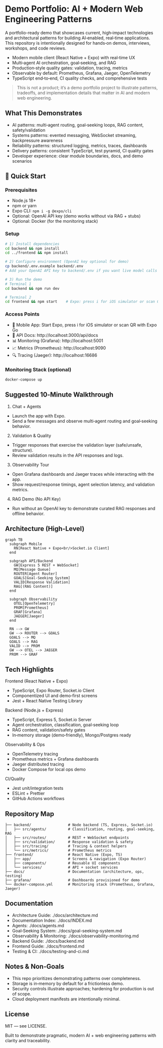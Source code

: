 # Demo Portfolio: AI + Modern Web Engineering Patterns

A portfolio-ready demo that showcases current, high‑impact technologies and architectural patterns for building AI‑enabled, real‑time applications. This repository is intentionally designed for hands‑on demos, interviews, workshops, and code reviews.

- Modern mobile client (React Native + Expo) with real‑time UX
- Multi‑agent AI orchestration, goal‑seeking, and RAG
- Production‑style quality gates: validation, tracing, metrics
- Observable by default: Prometheus, Grafana, Jaeger, OpenTelemetry
- TypeScript end‑to‑end, CI quality checks, and comprehensive tests

> This is not a product; it’s a demo portfolio project to illustrate patterns, tradeoffs, and implementation details that matter in AI and modern web engineering.

## What This Demonstrates

- AI patterns: multi‑agent routing, goal‑seeking loops, RAG content, safety/validation
- Systems patterns: evented messaging, WebSocket streaming, backpressure awareness
- Reliability patterns: structured logging, metrics, traces, dashboards
- Delivery patterns: consistent TypeScript, test pyramid, CI quality gates
- Developer experience: clear module boundaries, docs, and demo scenarios

## 🚀 Quick Start

### Prerequisites

- Node.js 18+
- npm or yarn
- Expo CLI: `npm i -g @expo/cli`
- Optional: OpenAI API key (demo works without via RAG + stubs)
- Optional: Docker (for the monitoring stack)

### Setup

```bash
# 1) Install dependencies
cd backend && npm install
cd ../frontend && npm install

# 2) Configure environment (OpenAI key optional for demo)
cp backend/.env.example backend/.env
# Add your OpenAI API key to backend/.env if you want live model calls

# 3) Run the demo
# Terminal 1
cd backend && npm run dev

# Terminal 2
cd frontend && npm start    # Expo: press i for iOS simulator or scan QR with Expo Go
```

### Access Points

- 📱 Mobile App: Start Expo, press i for iOS simulator or scan QR with Expo Go
- 📖 API Docs: http://localhost:3000/api/docs
- 📊 Monitoring (Grafana): http://localhost:5001
- 📈 Metrics (Prometheus): http://localhost:9090
- 🔍 Tracing (Jaeger): http://localhost:16686

### Monitoring Stack (optional)

```bash
docker-compose up
```

## Suggested 10‑Minute Walkthrough

1. Chat + Agents

- Launch the app with Expo.
- Send a few messages and observe multi‑agent routing and goal‑seeking behavior.

2. Validation & Quality

- Trigger responses that exercise the validation layer (safe/unsafe, structure).
- Review validation results in the API responses and logs.

3. Observability Tour

- Open Grafana dashboards and Jaeger traces while interacting with the app.
- Show request/response timings, agent selection latency, and validation metrics.

4. RAG Demo (No API Key)

- Run without an OpenAI key to demonstrate curated RAG responses and offline behavior.

## Architecture (High‑Level)

```mermaid
graph TB
  subgraph Mobile
    RN[React Native + Expo<br/>Socket.io Client]
  end

  subgraph API/Backend
    GW[Express 5 REST + WebSocket]
    MQ[Message Queue]
    ROUTER[Agent Router]
    GOALS[Goal‑Seeking System]
    VALID[Response Validation]
    RAG[(RAG Content)]
  end

  subgraph Observability
    OTEL[OpenTelemetry]
    PROM[Prometheus]
    GRAF[Grafana]
    JAEGER[Jaeger]
  end

  RN --> GW
  GW --> ROUTER --> GOALS
  GOALS --> MQ
  GOALS --> RAG
  VALID --> PROM
  GW --> OTEL --> JAEGER
  PROM --> GRAF
```

## Tech Highlights

Frontend (React Native + Expo)

- TypeScript, Expo Router, Socket.io Client
- Componentized UI and demo‑first screens
- Jest + React Native Testing Library

Backend (Node.js + Express)

- TypeScript, Express 5, Socket.io Server
- Agent orchestration, classification, goal‑seeking loop
- RAG content, validation/safety gates
- In‑memory storage (demo‑friendly), Mongo/Postgres ready

Observability & Ops

- OpenTelemetry tracing
- Prometheus metrics + Grafana dashboards
- Jaeger distributed tracing
- Docker Compose for local ops demo

CI/Quality

- Jest unit/integration tests
- ESLint + Prettier
- GitHub Actions workflows

## Repository Map

```
├── backend/                 # Node backend (TS, Express, Socket.io)
│   ├── src/agents/          # Classification, routing, goal‑seeking, RAG
│   ├── src/routes/          # REST + WebSocket endpoints
│   ├── src/validation/      # Response validation & safety
│   ├── src/tracing/         # Tracing & context helpers
│   └── src/metrics/         # Prometheus metrics
├── frontend/                # React Native (Expo, TS)
│   ├── app/                 # Screens & navigation (Expo Router)
│   ├── components/          # Reusable UI components
│   └── services/            # API + socket services
├── docs/                    # Documentation (architecture, ops, testing)
├── grafana/                 # Dashboards provisioned for demo
└── docker-compose.yml       # Monitoring stack (Prometheus, Grafana, Jaeger)
```

## Documentation

- Architecture Guide: ./docs/architecture.md
- Documentation Index: ./docs/INDEX.md
- Agents: ./docs/agents.md
- Goal‑Seeking System: ./docs/goal-seeking-system.md
- Observability & Monitoring: ./docs/observability-monitoring.md
- Backend Guide: ./docs/backend.md
- Frontend Guide: ./docs/frontend.md
- Testing & CI: ./docs/testing-and-ci.md

## Notes & Non‑Goals

- This repo prioritizes demonstrating patterns over completeness.
- Storage is in‑memory by default for a frictionless demo.
- Security controls illustrate approaches; hardening for production is out of scope.
- Cloud deployment manifests are intentionally minimal.

## License

MIT — see LICENSE.

Built to demonstrate pragmatic, modern AI + web engineering patterns with clarity and traceability.
